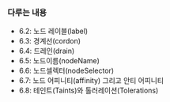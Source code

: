 ### 다루는 내용 
- 6.2: 노드 레이블(label) 
- 6.3: 경계선(cordon)
- 6.4: 드레인(drain)
- 6.5: 노드이름(nodeName)
- 6.6: 노드셀렉터(nodeSelector)
- 6.7: 노드 어피니티(affinity) 그리고 안티 어피니티 
- 6.8: 테인트(Taints)와 톨러레이션(Tolerations)
